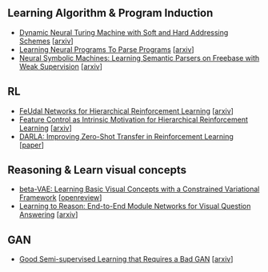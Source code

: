 ## Learning Algorithm & Program Induction

- [Dynamic Neural Turing Machine with Soft and Hard Addressing Schemes](notes/dynamic-ntm.md) [[arxiv](http://arxiv.org/abs/1607.00036)]
- [Learning Neural Programs To Parse Programs](notes/neural-ll-parser.md) [[arxiv](https://arxiv.org/abs/1706.01284)]
- [Neural Symbolic Machines: Learning Semantic Parsers on Freebase with Weak Supervision](notes/neural-symbolic-machine.md) [[arxiv](https://arxiv.org/abs/1611.00020)]


## RL

- [FeUdal Networks for Hierarchical Reinforcement Learning](notes/FuN.md) [[arxiv](http://arxiv.org/abs/1703.01161)]
- [Feature Control as Intrinsic Motivation for Hierarchical Reinforcement Learning](notes/feature-control.md) [[arxiv](https://arxiv.org/abs/1705.06769)]
- [DARLA: Improving Zero-Shot Transfer in Reinforcement Learning](notes/beta-vae-and-DARLA.md) [[paper](http://proceedings.mlr.press/v70/higgins17a/higgins17a.pdf)]


## Reasoning & Learn visual concepts

- [beta-VAE: Learning Basic Visual Concepts with a Constrained Variational Framework](notes/beta-vae-and-DARLA.md) [[openreview](https://openreview.net/forum?id=Sy2fzU9gl)]
- [Learning to Reason: End-to-End Module Networks for Visual Question Answering](notes/learn-to-reason.md) [[arxiv](https://arxiv.org/abs/1704.05526)]


## GAN

- [Good Semi-supervised Learning that Requires a Bad GAN](notes/good-semi-bad-gan.md) [[arxiv](https://arxiv.org/abs/1705.09783)]
